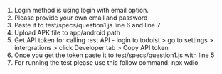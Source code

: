 1. Login method is using login with email option.
2. Please provide your own email and password
3. Paste it to test/specs/question1.js line 6 and line 7
4. Upload APK file to app/android path
5. Get API token for calling rest API - login to todoist > go to settings > intergrations > click Developer tab > Copy API token
6. Once you get the token paste it to test/specs/question1.js with line 5
7. For running the test please use this follow command: npx wdio
